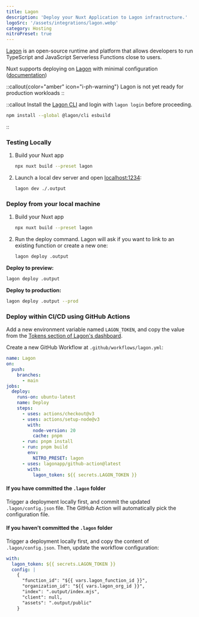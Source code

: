 ```yaml
---
title: Lagon
description: 'Deploy your Nuxt Application to Lagon infrastructure.'
logoSrc: '/assets/integrations/lagon.webp'
category: Hosting
nitroPreset: true
---
```


[Lagon](https://lagon.app/) is an open-source runtime and platform that allows developers to run TypeScript and JavaScript Serverless Functions close to users.

Nuxt supports deploying on [Lagon](https://lagon.app/) with minimal configuration ([documentation](https://docs.lagon.app/))

::callout{color="amber" icon="i-ph-warning"}
Lagon is not yet ready for production workloads
::


::callout
Install the [Lagon CLI](https://docs.lagon.app/cli#installation) and login with `lagon login` before proceeding.
```bash [Terminal]
npm install --global @lagon/cli esbuild
```
::

### Testing Locally

1. Build your Nuxt app

    ```bash [Terminal]
    npx nuxt build --preset lagon
    ```

2. Launch a local dev server and open [localhost:1234](http://localhost:1234):

    ```bash [Terminal]
    lagon dev ./.output
    ```

### Deploy from your local machine

1. Build your Nuxt app

    ```bash [Terminal]
    npx nuxt build --preset lagon
    ```


2. Run the deploy command. Lagon will ask if you want to link to an existing function or create a new one:

    ```bash [Terminal]
    lagon deploy .output
    ```

**Deploy to preview:**

```bash [Terminal]
lagon deploy .output
```

**Deploy to production:**

```bash [Terminal]
lagon deploy .output --prod
```

### Deploy within CI/CD using GitHub Actions

Add a new environment variable named `LAGON_TOKEN`, and copy the value from the [Tokens section of Lagon's dashboard](https://dash.lagon.app/profile).

Create a new GitHub Workflow at `.github/workflows/lagon.yml`:

```yaml [.github/workflows/lagon.yml]
name: Lagon
on:
  push:
    branches:
      - main
jobs:
  deploy:
    runs-on: ubuntu-latest
    name: Deploy
    steps:
      - uses: actions/checkout@v3
      - uses: actions/setup-node@v3
        with:
          node-version: 20
          cache: pnpm
      - run: pnpm install
      - run: pnpm build
        env:
          NITRO_PRESET: lagon
      - uses: lagonapp/github-action@latest
        with:
          lagon_token: ${{ secrets.LAGON_TOKEN }}
```

#### If you have committed the `.lagon` folder

Trigger a deployment locally first, and commit the updated `.lagon/config.json` file. The GitHub Action will automatically pick the configuration file.

#### If you haven't committed the `.lagon` folder

Trigger a deployment locally first, and copy the content of `.lagon/config.json`. Then, update the workflow configuration:

```yaml [.github/workflows/lagon.yml]
with:
  lagon_token: ${{ secrets.LAGON_TOKEN }}
  config: |
    {
      "function_id": "${{ vars.lagon_function_id }}",
      "organization_id": "${{ vars.lagon_org_id }}",
      "index": ".output/index.mjs",
      "client": null,
      "assets": ".output/public"
    }
```
